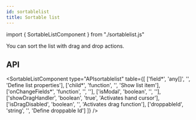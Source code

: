 ```yaml
---
id: sortablelist
title: Sortable list
---
```


import { SortableListComponent } from "./sortablelist.js"

<p>You can sort the list with drag and drop actions.</p>
<SortableListComponent />

## API

<SortableListComponent type="APIsortablelist" table={[
['field*', 'any[]', '', 'Define list properties'],
['child*', 'function', '', 'Show list item'],
['onChangeFields*', 'function', '', ''],
['isModal', 'boolean', '', ''],
['showDragHandler', 'boolean', 'true', 'Activates hand cursor'],
['isDragDisabled', 'boolean', '', 'Activates drag function'],
['droppableId', 'string', '', 'Define droppable Id']
]} />

<!-- isModal didn't used on tsx -->